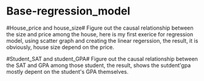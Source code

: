 # Base-regression_model
#House_price and house_size#
Figure out the causal relationship between the size and price among the house,
here is my first exerice for regression model,
using scatter graph and creating the linear regerssion,
the result, it is obviously, house size depend on the price.

#Student_SAT and student_GPA#
Figure out the causal relationship between the SAT and GPA among those student,
the result, shows the sutdent'gpa mostly depent on the student's GPA themselves.
